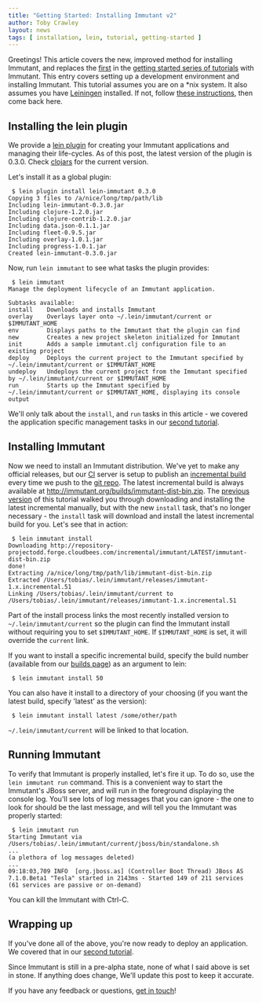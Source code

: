 ```yaml
---
title: "Getting Started: Installing Immutant v2"
author: Toby Crawley
layout: news
tags: [ installation, lein, tutorial, getting-started ]
---
```


Greetings! This article covers the new, improved method for installing Immutant, and
replaces the [first] in the [getting started series of tutorials][getting-started]
with Immutant. This entry covers setting up a development environment and installing
Immutant. This tutorial assumes you are on a *nix system. It also assumes you have 
[Leiningen] installed. If not, follow [these instructions], then come back here.

## Installing the lein plugin

We provide a [lein plugin] for creating your Immutant applications and 
managing their life-cycles. As of this post, the latest version of the plugin 
is 0.3.0. Check [clojars] for the current version.

Let's install it as a global plugin:

     $ lein plugin install lein-immutant 0.3.0
    Copying 3 files to /a/nice/long/tmp/path/lib
    Including lein-immutant-0.3.0.jar
    Including clojure-1.2.0.jar
    Including clojure-contrib-1.2.0.jar
    Including data.json-0.1.1.jar
    Including fleet-0.9.5.jar
    Including overlay-1.0.1.jar
    Including progress-1.0.1.jar
    Created lein-immutant-0.3.0.jar

Now, run `lein immutant` to see what tasks the plugin provides:

     $ lein immutant
    Manage the deployment lifecycle of an Immutant application.

    Subtasks available:
    install    Downloads and installs Immutant
    overlay    Overlays layer onto ~/.lein/immutant/current or $IMMUTANT_HOME
    env        Displays paths to the Immutant that the plugin can find
    new        Creates a new project skeleton initialized for Immutant
    init       Adds a sample immutant.clj configuration file to an existing project
    deploy     Deploys the current project to the Immutant specified by ~/.lein/immutant/current or $IMMUTANT_HOME
    undeploy   Undeploys the current project from the Immutant specified by ~/.lein/immutant/current or $IMMUTANT_HOME
    run        Starts up the Immutant specified by ~/.lein/immutant/current or $IMMUTANT_HOME, displaying its console output

We'll only talk about the `install`, and `run` tasks in this article -
we covered the application specific management tasks in our [second tutorial].

## Installing Immutant

Now we need to install an Immutant distribution. We've yet to make any official
releases, but our [CI] server is setup to publish an [incremental build] every time
we push to the [git repo]. The latest incremental build is always available at
<http://immutant.org/builds/immutant-dist-bin.zip>. The [previous version][first] of 
this tutorial walked you through downloading and installing the latest incremental
manually, but with the new `install` task, that's no longer necessary - the
`install` task will download and install the latest incremental build for you. 
Let's see that in action:

     $ lein immutant install
    Downloading http://repository-projectodd.forge.cloudbees.com/incremental/immutant/LATEST/immutant-dist-bin.zip
    done!                                                                           
    Extracting /a/nice/long/tmp/path/lib/immutant-dist-bin.zip
    Extracted /Users/tobias/.lein/immutant/releases/immutant-1.x.incremental.51
    Linking /Users/tobias/.lein/immutant/current to /Users/tobias/.lein/immutant/releases/immutant-1.x.incremental.51
    
Part of the install process links the most recently installed version to 
`~/.lein/immutant/current` so the plugin can find the Immutant install without
requiring you to set `$IMMUTANT_HOME`. If `$IMMUTANT_HOME` is set, it will
override the `current` link. 

If you want to install a specific incremental build, specify the build number
(available from our [builds page][incremental build]) as an argument to lein:

     $ lein immutant install 50
    
You can also have it install to a directory of your choosing (if you want the latest
build, specify 'latest' as the version):

     $ lein immutant install latest /some/other/path
    
`~/.lein/immutant/current` will be linked to that location.

## Running Immutant

To verify that Immutant is properly installed, let's fire it up. To do so, 
use the `lein immutant run` command. This is a convenient way to start the Immutant's 
JBoss server, and will run in the foreground displaying the console log. 
You'll see lots of log messages that you can ignore - the
one to look for should be the last message, and will tell you the Immutant was properly
started:

     $ lein immutant run
    Starting Immutant via /Users/tobias/.lein/immutant/current/jboss/bin/standalone.sh
    ...
    (a plethora of log messages deleted)
    ...
    09:18:03,709 INFO  [org.jboss.as] (Controller Boot Thread) JBoss AS 7.1.0.Beta1 "Tesla" started in 2143ms - Started 149 of 211 services (61 services are passive or on-demand)
    
You can kill the Immutant with Ctrl-C.

## Wrapping up

If you've done all of the above, you're now ready to deploy an application. We
covered that in our [second tutorial]. 

Since Immutant is still in a pre-alpha state, none of what I
said above is set in stone. If anything does change, We'll update this post
to keep it accurate. 

If you have any feedback or questions, [get in touch]! 

[first]: /news/2011/11/08/installing/
[getting-started]: /news/tags/getting-started/
[Leiningen]: https://github.com/technomancy/leiningen
[these instructions]: https://github.com/technomancy/leiningen#readme
[lein plugin]: https://github.com/immutant/lein-immutant/
[clojars]: http://clojars.org/lein-immutant
[CI]: https://projectodd.ci.cloudbees.com/view/Immutant/
[incremental build]: /builds
[git repo]: https://github.com/immutant/immutant
[latest incremental build]: http://immutant.org/builds/immutant-dist-bin.zip
[second tutorial]: /news/2011/11/08/deploying-an-application/
[get in touch]: /community






